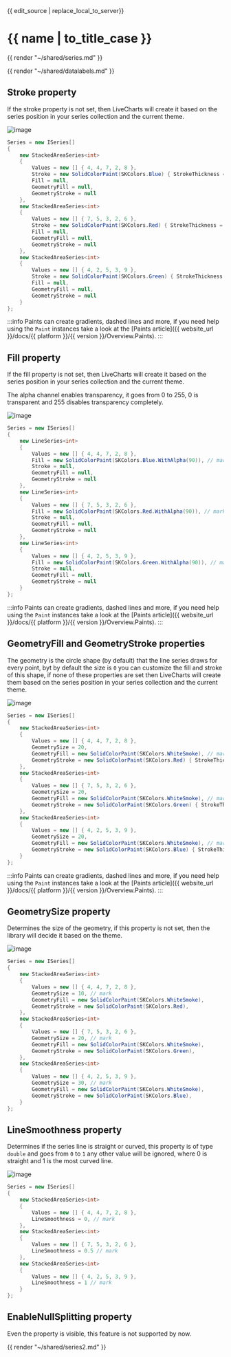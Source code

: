 <div id="edit-this-article-source">
    {{ edit_source | replace_local_to_server}}
</div>

# {{ name | to_title_case }}

{{ render "~/shared/series.md" }}

{{ render "~/shared/datalabels.md" }}

## Stroke property

If the stroke property is not set, then LiveCharts will create it based on the series position in your series collection
and the current theme.

![image](https://raw.githubusercontent.com/beto-rodriguez/LiveCharts2/dev/docs/_assets/stackedareastroke.png)

```csharp
Series = new ISeries[]
{
    new StackedAreaSeries<int>
    {
        Values = new [] { 4, 4, 7, 2, 8 },
        Stroke = new SolidColorPaint(SKColors.Blue) { StrokeThickness = 4 }, // mark
        Fill = null,
        GeometryFill = null,
        GeometryStroke = null
    },
    new StackedAreaSeries<int>
    {
        Values = new [] { 7, 5, 3, 2, 6 },
        Stroke = new SolidColorPaint(SKColors.Red) { StrokeThickness = 8 }, // mark
        Fill = null,
        GeometryFill = null,
        GeometryStroke = null
    },
    new StackedAreaSeries<int>
    {
        Values = new [] { 4, 2, 5, 3, 9 },
        Stroke = new SolidColorPaint(SKColors.Green) { StrokeThickness = 1 }, // mark
        Fill = null,
        GeometryFill = null,
        GeometryStroke = null
    }
};
```

:::info
Paints can create gradients, dashed lines and more, if you need help using the `Paint` instances take 
a look at the [Paints article]({{ website_url }}/docs/{{ platform }}/{{ version }}/Overview.Paints).
:::

## Fill property

If the fill property is not set, then LiveCharts will create it based on the series position in your series collection
and the current theme.

The alpha channel enables transparency, it goes from 0 to 255, 0 is transparent and 255 disables transparency completely.

![image](https://raw.githubusercontent.com/beto-rodriguez/LiveCharts2/dev/docs/_assets/stackedareafill.png)

```csharp
Series = new ISeries[]
{
    new LineSeries<int>
    {
        Values = new [] { 4, 4, 7, 2, 8 },
        Fill = new SolidColorPaint(SKColors.Blue.WithAlpha(90)), // mark
        Stroke = null,
        GeometryFill = null,
        GeometryStroke = null
    },
    new LineSeries<int>
    {
        Values = new [] { 7, 5, 3, 2, 6 },
        Fill = new SolidColorPaint(SKColors.Red.WithAlpha(90)), // mark
        Stroke = null,
        GeometryFill = null,
        GeometryStroke = null
    },
    new LineSeries<int>
    {
        Values = new [] { 4, 2, 5, 3, 9 },
        Fill = new SolidColorPaint(SKColors.Green.WithAlpha(90)), // mark
        Stroke = null,
        GeometryFill = null,
        GeometryStroke = null
    }
};
```

:::info
Paints can create gradients, dashed lines and more, if you need help using the `Paint` instances take 
a look at the [Paints article]({{ website_url }}/docs/{{ platform }}/{{ version }}/Overview.Paints).
:::

## GeometryFill and GeometryStroke properties

The geometry is the circle shape (by default) that the line series draws for every point, byt by default the size is `0` 
you can customize the fill and stroke of this shape, if none of these properties are set then LiveCharts will create them 
based on the series position in your series collection and the current theme.

![image](https://raw.githubusercontent.com/beto-rodriguez/LiveCharts2/dev/docs/_assets/stackedareageometrystrokefill.png)

```csharp
Series = new ISeries[]
{
    new StackedAreaSeries<int>
    {
        Values = new [] { 4, 4, 7, 2, 8 },
        GeometrySize = 20,
        GeometryFill = new SolidColorPaint(SKColors.WhiteSmoke), // mark
        GeometryStroke = new SolidColorPaint(SKColors.Red) { StrokeThickness = 3 }, // mark
    },
    new StackedAreaSeries<int>
    {
        Values = new [] { 7, 5, 3, 2, 6 },
        GeometrySize = 20,
        GeometryFill = new SolidColorPaint(SKColors.WhiteSmoke), // mark
        GeometryStroke = new SolidColorPaint(SKColors.Green) { StrokeThickness = 6 }, // mark
    },
    new StackedAreaSeries<int>
    {
        Values = new [] { 4, 2, 5, 3, 9 },
        GeometrySize = 20,
        GeometryFill = new SolidColorPaint(SKColors.WhiteSmoke), // mark
        GeometryStroke = new SolidColorPaint(SKColors.Blue) { StrokeThickness = 10 }, // mark
    }
};
```

:::info
Paints can create gradients, dashed lines and more, if you need help using the `Paint` instances take 
a look at the [Paints article]({{ website_url }}/docs/{{ platform }}/{{ version }}/Overview.Paints).
:::

## GeometrySize property

Determines the size of the geometry, if this property is not set, then the library will decide it based on the theme.

![image](https://raw.githubusercontent.com/beto-rodriguez/LiveCharts2/dev/docs/_assets/stackedareags.png)

```csharp
Series = new ISeries[]
{
    new StackedAreaSeries<int>
    {
        Values = new [] { 4, 4, 7, 2, 8 },
        GeometrySize = 10, // mark
        GeometryFill = new SolidColorPaint(SKColors.WhiteSmoke),
        GeometryStroke = new SolidColorPaint(SKColors.Red),
    },
    new StackedAreaSeries<int>
    {
        Values = new [] { 7, 5, 3, 2, 6 },
        GeometrySize = 20, // mark
        GeometryFill = new SolidColorPaint(SKColors.WhiteSmoke),
        GeometryStroke = new SolidColorPaint(SKColors.Green),
    },
    new StackedAreaSeries<int>
    {
        Values = new [] { 4, 2, 5, 3, 9 },
        GeometrySize = 30, // mark
        GeometryFill = new SolidColorPaint(SKColors.WhiteSmoke),
        GeometryStroke = new SolidColorPaint(SKColors.Blue),
    }
};
```

## LineSmoothness property

Determines if the series line is straight or curved, this property is of type `double` and goes from `0` to `1` any other
value will be ignored, where 0 is straight and 1 is the most curved line.

![image](https://raw.githubusercontent.com/beto-rodriguez/LiveCharts2/dev/docs/_assets/linesmothness.png)

```csharp
Series = new ISeries[]
{
    new StackedAreaSeries<int>
    {
        Values = new [] { 4, 4, 7, 2, 8 },
        LineSmoothness = 0, // mark
    },
    new StackedAreaSeries<int>
    {
        Values = new [] { 7, 5, 3, 2, 6 },
        LineSmoothness = 0.5 // mark
    },
    new StackedAreaSeries<int>
    {
        Values = new [] { 4, 2, 5, 3, 9 },
        LineSmoothness = 1 // mark
    }
};
```

## EnableNullSplitting property

Even the property is visible, this feature is not supported by now.

{{ render "~/shared/series2.md" }}
